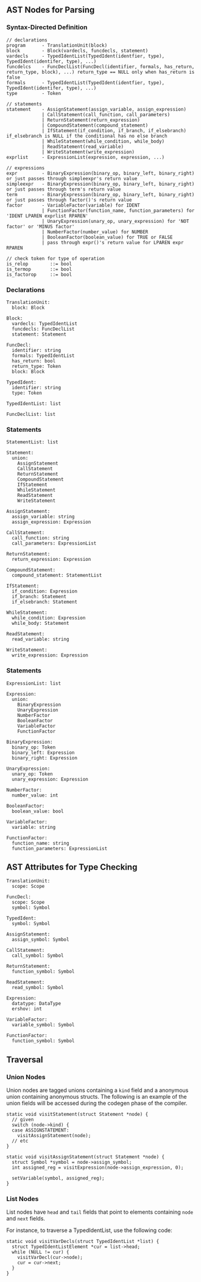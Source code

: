 ## AST Nodes for Parsing

### Syntax-Directed Definition

    // declarations
    program      - TranslationUnit(block)
    block        - Block(vardecls, funcdecls, statement)
    vardecls     - TypedIdentList(TypedIdent(identfier, type), TypedIdent(identifer, type), ...)
    funcdelcs    - FuncDeclList(FuncDecl(identifier, formals, has_return, return_type, block), ...) return_type == NULL only when has_return is false
    formals      - TypedIdentList(TypedIdent(identfier, type), TypedIdent(identifer, type), ...)
    type         - Token

    // statements
    statement    - AssignStatement(assign_variable, assign_expression)
                 | CallStatement(call_function, call_parameters)
                 | ReturnStatement(return_expression)
                 | CompoundStatement(compound_statement)
                 | IfStatement(if_condition, if_branch, if_elsebranch) if_elsebranch is NULL if the conditional has no else branch
                 | WhileStatement(while_condition, while_body)
                 | ReadStatement(read_variable)
                 | WriteStatement(write_expression)
    exprlist     - ExpressionList(expression, expression, ...)

    // expressions
    expr         - BinaryExpression(binary_op, binary_left, binary_right) or just passes through simpleexpr's return value
    simpleexpr   - BinaryExpression(binary_op, binary_left, binary_right) or just passes through term's return value
    term         - BinaryExpression(binary_op, binary_left, binary_right) or just passes through factor()'s return value
    factor       - VariableFactor(variable) for IDENT
                 | FunctionFactor(function_name, function_parameters) for 'IDENT LPAREN exprlist RPAREN'
                 | UnaryExpression(unary_op, unary_expression) for 'NOT factor' or 'MINUS factor'
                 | NumberFactor(number_value) for NUMBER
                 | BooleanFactor(boolean_value) for TRUE or FALSE
                 | pass through expr()'s return value for LPAREN expr RPAREN

    // check token for type of operation
    is_relop        ::= bool
    is_termop       ::= bool
    is_factorop     ::= bool





### Declarations

    TranslationUnit:
      block: Block
      
    Block:
      vardecls: TypedIdentList
      funcdecls: FuncDeclList
      statement: Statement
      
    FuncDecl:
      identifier: string
      formals: TypedIdentList
      has_return: bool
      return_type: Token
      block: Block
      
    TypedIdent:
      identifier: string
      type: Token
      
    TypedIdentList: list
    
    FuncDeclList: list
    
### Statements

    StatementList: list
    
    Statement:
      union:
        AssignStatement
        CallStatement
        ReturnStatement
        CompoundStatement
        IfStatement
        WhileStatement
        ReadStatement
        WriteStatement
          
    AssignStatement:
      assign_variable: string
      assign_expression: Expression
      
    CallStatement:
      call_function: string
      call_parameters: ExpressionList
      
    ReturnStatement:
      return_expression: Expression
      
    CompoundStatement:
      compound_statement: StatementList
      
    IfStatement:
      if_condition: Expression
      if_branch: Statement
      if_elsebranch: Statement
      
    WhileStatement:
      while_condition: Expression
      while_body: Statement
      
    ReadStatement:
      read_variable: string
      
    WriteStatement:
      write_expression: Expression

### Statements

    ExpressionList: list
    
    Expression:
      union:
        BinaryExpression
        UnaryExpression
        NumberFactor
        BooleanFactor
        VariableFactor
        FunctionFactor
          
    BinaryExpression:
      binary_op: Token
      binary_left: Expression
      binary_right: Expression
      
    UnaryExpression:
      unary_op: Token
      unary_expression: Expression
      
    NumberFactor:
      number_value: int
      
    BooleanFactor:
      boolean_value: bool
      
    VariableFactor:
      variable: string
      
    FunctionFactor:
      function_name: string
      function_parameters: ExpressionList

## AST Attributes for Type Checking

    TranslationUnit:
      scope: Scope
      
    FuncDecl:
      scope: Scope
      symbol: Symbol
      
    TypedIdent:
      symbol: Symbol

    AssignStatement:
      assign_symbol: Symbol
      
    CallStatement:
      call_symbol: Symbol
      
    ReturnStatement:
      function_symbol: Symbol
      
    ReadStatement:
      read_symbol: Symbol
          
    Expression:
      datatype: DataType
      ershov: int
      
    VariableFactor:
      variable_symbol: Symbol
      
    FunctionFactor:
      function_symbol: Symbol


## Traversal

### Union Nodes

Union nodes are tagged unions containing a `kind` field and a
anonymous union containing anonymous structs.  The following is an example of the union fields will be accessed during the codegen phase of the compiler.

    static void visitStatement(struct Statement *node) {
      // given
      switch (node->kind) {
      case ASSIGNSTATEMENT:
        visitAssignStatement(node);
      // etc
    }

    static void visitAssignStatement(struct Statement *node) {
      struct Symbol *symbol = node->assign_symbol;
      int assigned_reg = visitExpression(node->assign_expression, 0);

      setVariable(symbol, assigned_reg);
    }


### List Nodes

List nodes have `head` and `tail` fields that point to elements
containing `node` and `next` fields.

For instance, to traverse a TypedIdentList, use the following code:

    static void visitVarDecls(struct TypedIdentList *list) {
      struct TypedIdentListElement *cur = list->head;
      while (NULL != cur) {
        visitVarDecl(cur->node);
        cur = cur->next;
      }
    }

